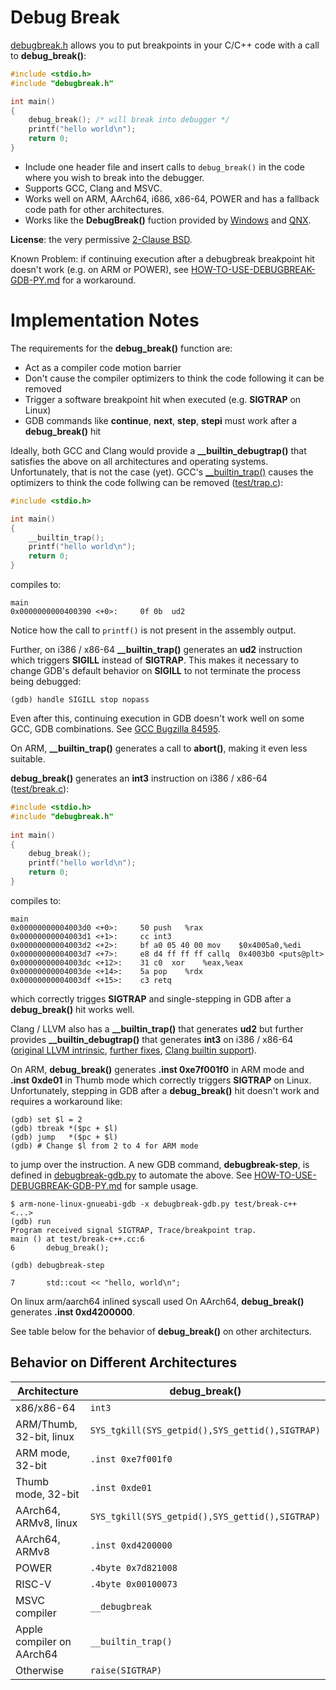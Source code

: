 # Debug Break

[debugbreak.h](https://github.com/scottt/debugbreak/blob/master/debugbreak.h) allows you to put breakpoints in your C/C++ code with a call to **debug_break()**:
```C
#include <stdio.h>
#include "debugbreak.h"

int main()
{
	debug_break(); /* will break into debugger */
	printf("hello world\n");
	return 0;
}
```
* Include one header file and insert calls to `debug_break()` in the code where you wish to break into the debugger.
* Supports GCC, Clang and MSVC.
* Works well on ARM, AArch64, i686, x86-64, POWER and has a fallback code path for other architectures.
* Works like the **DebugBreak()** fuction provided by [Windows](http://msdn.microsoft.com/en-us/library/ea9yy3ey.aspx) and [QNX](http://www.qnx.com/developers/docs/6.3.0SP3/neutrino/lib_ref/d/debugbreak.html).

**License**: the very permissive [2-Clause BSD](https://github.com/scottt/debugbreak/blob/master/COPYING).

Known Problem: if continuing execution after a debugbreak breakpoint hit doesn't work (e.g. on ARM or POWER), see [HOW-TO-USE-DEBUGBREAK-GDB-PY.md](HOW-TO-USE-DEBUGBREAK-GDB-PY.md) for a workaround.

Implementation Notes
================================

The requirements for the **debug_break()** function are:
* Act as a compiler code motion barrier
* Don't cause the compiler optimizers to think the code following it can be removed
* Trigger a software breakpoint hit when executed (e.g. **SIGTRAP** on Linux)
* GDB commands like **continue**, **next**, **step**, **stepi** must work after a **debug_break()** hit

Ideally, both GCC and Clang would provide a **__builtin_debugtrap()** that satisfies the above on all architectures and operating systems. Unfortunately, that is not the case (yet).
GCC's [__builtin_trap()](http://gcc.gnu.org/onlinedocs/gcc/Other-Builtins.html#index-g_t_005f_005fbuiltin_005ftrap-3278) causes the optimizers to think the code follwing can be removed ([test/trap.c](https://github.com/scottt/debugbreak/blob/master/test/trap.c)):
```C
#include <stdio.h>

int main()
{
	__builtin_trap();
	printf("hello world\n");
	return 0;
}
```
compiles to:
```
main
0x0000000000400390 <+0>:     0f 0b	ud2    
```
Notice how the call to `printf()` is not present in the assembly output. 

Further, on i386 / x86-64 **__builtin_trap()** generates an **ud2** instruction which triggers **SIGILL** instead of **SIGTRAP**. This makes it necessary to change GDB's default behavior on **SIGILL** to not terminate the process being debugged:
```
(gdb) handle SIGILL stop nopass
```
Even after this, continuing execution in GDB doesn't work well on some GCC, GDB combinations. See [GCC Bugzilla 84595](https://gcc.gnu.org/bugzilla/show_bug.cgi?id=84595).

On ARM, **__builtin_trap()** generates a call to **abort()**, making it even less suitable.

**debug_break()** generates an **int3** instruction on i386 / x86-64 ([test/break.c](https://github.com/scottt/debugbreak/blob/master/test/break.c)):
```C
#include <stdio.h>
#include "debugbreak.h"
   
int main()
{
	debug_break();
	printf("hello world\n");
	return 0;
}
```
compiles to:
```
main
0x00000000004003d0 <+0>:     50	push   %rax
0x00000000004003d1 <+1>:     cc	int3   
0x00000000004003d2 <+2>:     bf a0 05 40 00	mov    $0x4005a0,%edi
0x00000000004003d7 <+7>:     e8 d4 ff ff ff	callq  0x4003b0 <puts@plt>
0x00000000004003dc <+12>:    31 c0	xor    %eax,%eax
0x00000000004003de <+14>:    5a	pop    %rdx
0x00000000004003df <+15>:    c3	retq   
```
which correctly trigges **SIGTRAP** and single-stepping in GDB after a **debug_break()** hit works well.

Clang / LLVM also has a **__builtin_trap()** that generates **ud2** but further provides **__builtin_debugtrap()** that generates **int3** on i386 / x86-64 ([original LLVM intrinsic](http://lists.llvm.org/pipermail/llvm-commits/Week-of-Mon-20120507/142621.html), [further fixes](https://reviews.llvm.org/rL166300#96cef7d3), [Clang builtin support](https://reviews.llvm.org/rL166298)).

On ARM, **debug_break()** generates **.inst 0xe7f001f0** in ARM mode and **.inst 0xde01** in Thumb mode which correctly triggers **SIGTRAP** on Linux. Unfortunately, stepping in GDB after a **debug_break()** hit doesn't work and requires a workaround like:
```
(gdb) set $l = 2
(gdb) tbreak *($pc + $l)
(gdb) jump   *($pc + $l)
(gdb) # Change $l from 2 to 4 for ARM mode
```
to jump over the instruction.
A new GDB command, **debugbreak-step**, is defined in [debugbreak-gdb.py](https://github.com/scottt/debugbreak/blob/master/debugbreak-gdb.py) to automate the above. See [HOW-TO-USE-DEBUGBREAK-GDB-PY.md](HOW-TO-USE-DEBUGBREAK-GDB-PY.md) for sample usage.
```
$ arm-none-linux-gnueabi-gdb -x debugbreak-gdb.py test/break-c++
<...>
(gdb) run
Program received signal SIGTRAP, Trace/breakpoint trap.
main () at test/break-c++.cc:6
6		debug_break();

(gdb) debugbreak-step

7		std::cout << "hello, world\n";
```

On linux arm/aarch64 inlined syscall used
On AArch64, **debug_break()** generates **.inst 0xd4200000**.

See table below for the behavior of **debug_break()** on other architecturs.

Behavior on Different Architectures
----------------

| Architecture       | debug_break() |
| -------------      | ------------- |
| x86/x86-64         | `int3`  |
| ARM/Thumb, 32-bit, linux   | `SYS_tgkill(SYS_getpid(),SYS_gettid(),SIGTRAP)`  |
| ARM mode, 32-bit   | `.inst 0xe7f001f0`  |
| Thumb mode, 32-bit | `.inst 0xde01`  |
| AArch64, ARMv8, linux     | `SYS_tgkill(SYS_getpid(),SYS_gettid(),SIGTRAP)` |
| AArch64, ARMv8     | `.inst 0xd4200000` |
| POWER              | `.4byte 0x7d821008` |
| RISC-V             | `.4byte 0x00100073` |
| MSVC compiler      | `__debugbreak` |
| Apple compiler on AArch64     | `__builtin_trap()` |
| Otherwise          | `raise(SIGTRAP)` |

